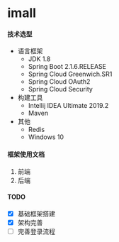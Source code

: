 # imall


#### 技术选型

- 语言框架
	- JDK 1.8
	- Spring Boot 2.1.6.RELEASE
	- Spring Cloud Greenwich.SR1
	- Spring Cloud OAuth2
	- Spring Cloud Security
- 构建工具
	- Intellij IDEA Ultimate 2019.2
	- Maven
- 其他
	- Redis
	- Windows 10
	
#### 框架使用文档

1. 前端
2. 后端

#### TODO

- [x] 基础框架搭建
- [x] 架构完善
- [ ] 完善登录流程
